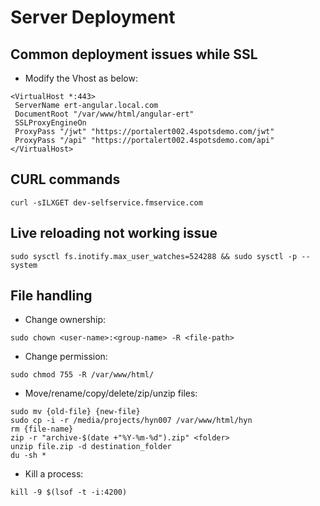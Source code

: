 # Server Deployment

## Common deployment issues while SSL
- Modify the Vhost as below:
```
<VirtualHost *:443>
 ServerName ert-angular.local.com
 DocumentRoot "/var/www/html/angular-ert"
 SSLProxyEngineOn
 ProxyPass "/jwt" "https://portalert002.4spotsdemo.com/jwt"
 ProxyPass "/api" "https://portalert002.4spotsdemo.com/api"
</VirtualHost>
```

## CURL commands
```
curl -sILXGET dev-selfservice.fmservice.com
```

## Live reloading not working issue
```
sudo sysctl fs.inotify.max_user_watches=524288 && sudo sysctl -p --system
```

## File handling
- Change ownership:
```
sudo chown <user-name>:<group-name> -R <file-path>
```
- Change permission:
```
sudo chmod 755 -R /var/www/html/
```
- Move/rename/copy/delete/zip/unzip files:
```
sudo mv {old-file} {new-file}
sudo cp -i -r /media/projects/hyn007 /var/www/html/hyn
rm {file-name}
zip -r "archive-$(date +"%Y-%m-%d").zip" <folder>
unzip file.zip -d destination_folder
du -sh *
```
- Kill a process:
```
kill -9 $(lsof -t -i:4200)
```

